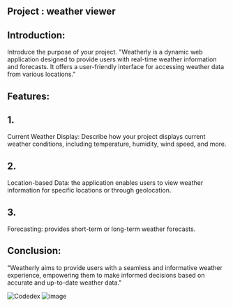 ## Project  : weather viewer 



## Introduction:

Introduce the purpose of your project.  "Weatherly is a dynamic web application designed to provide users with real-time weather information and forecasts. It offers a user-friendly interface for accessing weather data from various locations."



## Features:



## 1. 
 Current Weather Display: Describe how your project displays current weather conditions, including temperature, humidity, wind speed, and more.

## 2.
 
Location-based Data:  the application enables users to view weather information for specific locations or through geolocation.



## 3. 
Forecasting: provides short-term or long-term weather forecasts.



## Conclusion:



 "Weatherly aims to provide users with a seamless and informative weather experience, empowering them to make informed decisions based on accurate and up-to-date weather data."

![Codedex](https://www.codedex.io/)
![image](https://github.com/HAQ-NAWAZ-MALIK/Codedex-Projects-/assets/86514900/743bafd1-57ce-45ba-b42a-ac89b8a0bf43)
